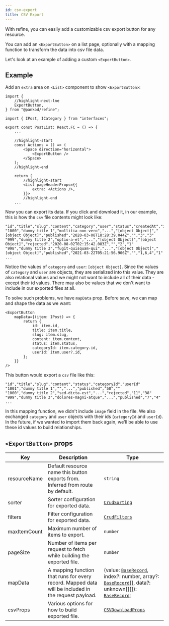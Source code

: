 ```yaml
---
id: csv-export
title: CSV Export
---
```


With refine, you can easily add a customizable csv export button for any resource.

You can add an `<ExportButton>` on a list page, optionally with a mapping function to transform the data into csv file data.

Let's look at an example of adding a custom `<ExportButton>`.

## Example

Add an `extra` area on `<List>` component to show `<ExportButton>`:

```tsx title="pages/posts/list.tsx"
import {
    //highlight-next-lne
    ExportButton,
} from "@pankod/refine";

import { IPost, ICategory } from "interfaces";

export const PostList: React.FC = () => {
    ...

    //highlight-start
    const Actions = () => (
        <Space direction="horizontal">
            <ExportButton />
        </Space>
    );
    //highlight-end

    return (
        //highlight-start
        <List pageHeaderProps={{
            extra: <Actions />,
        }}>
        //highlight-end
    ...
```

Now you can export its data. If you click and download it, in our example, this is how the `csv` file contents might look like:

```csv
"id","title","slug","content","category","user","status","createdAt","image","tags","language"
"1000","dummy title 1","mollitia-non-vero","...","[object Object]","[object Object]","published","2020-03-08T18:28:39.044Z","","3","3"
"999","dummy title 2","optio-a-et","...","[object Object]","[object Object]","rejected","2020-08-02T02:15:42.083Z","","2","1"
"998","dummy title 3","fugit-quisquam-qui","...","[object Object]","[object Object]","published","2021-03-22T05:21:56.906Z","","1,6,4","1"
...
```

Notice the values of `category` and `user`: `[object Object]`. Since the values of `category` and `user` are objects, they are serialized into this value. They are also relational values and we might not want to include all of their data - except their id values. There may also be values that we don't want to include in our exported files at all.

To solve such problems, we have `mapData` prop. Before save, we can map and shape the data as we want:

```tsx
<ExportButton
    mapData={(item: IPost) => {
        return {
            id: item.id,
            title: item.title,
            slug: item.slug,
            content: item.content,
            status: item.status,
            categoryId: item.category.id,
            userId: item.user?.id,
        };
    }}
/>
```

This button would export a `csv` file like this:

```csv
"id","title","slug","content","status","categoryId","userId"
"1001","dummy title 1","","...","published","50",""
"1000","dummy title 2","sed-dicta-est","...","rejected","11","38"
"999","dummy title 3","dolores-magni-atque","...","published","7","4"
...
```

In this mapping function, we didn't include `image` field in the file. We also exchanged `category` and `user` objects with their ids (`categoryId` and `userId`). In the future, if we wanted to import them back again, we'll be able to use these id values to build relationships.

## `<ExportButton>` props

| Key          | Description                                                                                         | Type                                                                                                                                                                                 |
| ------------ | --------------------------------------------------------------------------------------------------- | ------------------------------------------------------------------------------------------------------------------------------------------------------------------------------------ |
| resourceName | Default resource name this button exports from. Inferred from route by default.                     | `string`                                                                                                                                                                             |
| sorter       | Sorter configuration for exported data.                                                             | [`CrudSorting`](../../api-references/interfaces.md#crudsorting)                                                                                                                                           |
| filters      | Filter configuration for exported data.                                                             | [`CrudFilters`](../../api-references/interfaces.md#crudfilters)                                                                                                                                           |
| maxItemCount | Maximum number of items to export.                                                                  | `number`                                                                                                                                                                             |
| pageSize     | Number of items per request to fetch while building the exported file.                              | `number`                                                                                                                                                                             |
| mapData      | A mapping function that runs for every record. Mapped data will be included in the request payload. | (value: [`BaseRecord`](../../api-references/interfaces.md#baserecord), index?: number, array?: [`BaseRecord`](../../api-references/interfaces.md#baserecord)[], data?: unknown[][]): [`BaseRecord`](../../api-references/interfaces.md#baserecord); |
| csvProps     | Various options for how to build exported file.                                                     | [`CSVDownloadProps`](#)                                                                                                                                                              |
